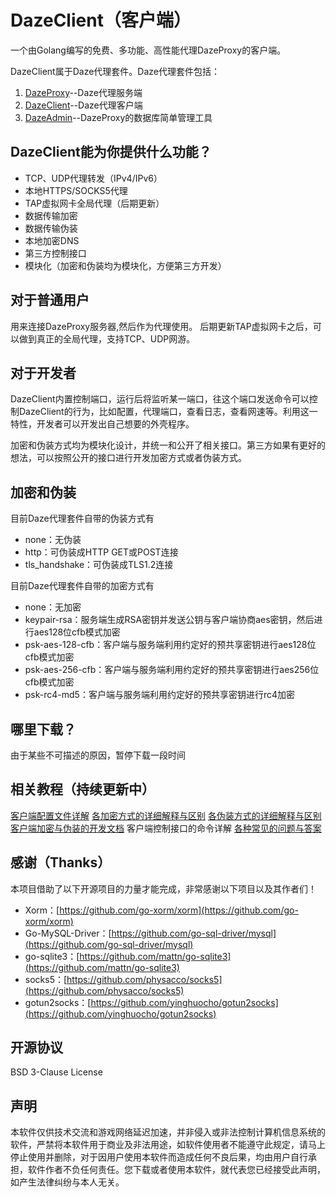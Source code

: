 # DazeClient（客户端）

一个由Golang编写的免费、多功能、高性能代理DazeProxy的客户端。

DazeClient属于Daze代理套件。Daze代理套件包括：

1. [DazeProxy](https://github.com/crabkun/DazeProxy)--Daze代理服务端  
2. [DazeClient](https://github.com/crabkun/DazeClient)--Daze代理客户端  
3. [DazeAdmin](https://github.com/crabkun/DazeAdmin)--DazeProxy的数据库简单管理工具  

## DazeClient能为你提供什么功能？

- TCP、UDP代理转发（IPv4/IPv6）  
- 本地HTTPS/SOCKS5代理  
- TAP虚拟网卡全局代理（后期更新）
- 数据传输加密  
- 数据传输伪装  
- 本地加密DNS
- 第三方控制接口
- 模块化（加密和伪装均为模块化，方便第三方开发）

## 对于普通用户

用来连接DazeProxy服务器,然后作为代理使用。
后期更新TAP虚拟网卡之后，可以做到真正的全局代理，支持TCP、UDP网游。

## 对于开发者

DazeClient内置控制端口，运行后将监听某一端口，往这个端口发送命令可以控制DazeClient的行为，比如配置，代理端口，查看日志，查看网速等。利用这一特性，开发者可以开发出自己想要的外壳程序。

加密和伪装方式均为模块化设计，并统一和公开了相关接口。第三方如果有更好的想法，可以按照公开的接口进行开发加密方式或者伪装方式。

## 加密和伪装

目前Daze代理套件自带的伪装方式有
- none：无伪装
- http：可伪装成HTTP GET或POST连接  
- tls_handshake：可伪装成TLS1.2连接  

目前Daze代理套件自带的加密方式有
- none：无加密
- keypair-rsa：服务端生成RSA密钥并发送公钥与客户端协商aes密钥，然后进行aes128位cfb模式加密  
- psk-aes-128-cfb：客户端与服务端利用约定好的预共享密钥进行aes128位cfb模式加密  
- psk-aes-256-cfb：客户端与服务端利用约定好的预共享密钥进行aes256位cfb模式加密  
- psk-rc4-md5：客户端与服务端利用约定好的预共享密钥进行rc4加密  

## 哪里下载？
由于某些不可描述的原因，暂停下载一段时间

## 相关教程（持续更新中）
[客户端配置文件详解](https://github.com/crabkun/DazeClient/wiki/%E5%AE%A2%E6%88%B7%E7%AB%AF%E9%85%8D%E7%BD%AE%E6%96%87%E4%BB%B6%E8%AF%A6%E8%A7%A3)
[各加密方式的详细解释与区别](https://github.com/crabkun/DazeProxy/wiki/%E5%90%84%E5%8A%A0%E5%AF%86%E6%96%B9%E5%BC%8F%E7%9A%84%E8%AF%A6%E7%BB%86%E8%A7%A3%E9%87%8A%E4%B8%8E%E5%8C%BA%E5%88%AB)
[各伪装方式的详细解释与区别](https://github.com/crabkun/DazeProxy/wiki/%E5%90%84%E4%BC%AA%E8%A3%85%E6%96%B9%E5%BC%8F%E7%9A%84%E8%AF%A6%E7%BB%86%E8%A7%A3%E9%87%8A%E4%B8%8E%E5%8C%BA%E5%88%AB)
[客户端加密与伪装的开发文档](https://github.com/crabkun/DazeClient/wiki/%E5%AE%A2%E6%88%B7%E7%AB%AF%E5%8A%A0%E5%AF%86%E4%B8%8E%E4%BC%AA%E8%A3%85%E7%9A%84%E5%BC%80%E5%8F%91%E6%96%87%E6%A1%A3)
客户端控制接口的命令详解
[各种常见的问题与答案](https://github.com/crabkun/DazeProxy/wiki/%E5%90%84%E7%A7%8D%E5%B8%B8%E8%A7%81%E7%9A%84%E9%97%AE%E9%A2%98%E4%B8%8E%E7%AD%94%E6%A1%88)

## 感谢（Thanks）
本项目借助了以下开源项目的力量才能完成，非常感谢以下项目以及其作者们！  
- Xorm：[https://github.com/go-xorm/xorm](https://github.com/go-xorm/xorm)  
- Go-MySQL-Driver：[https://github.com/go-sql-driver/mysql](https://github.com/go-sql-driver/mysql)  
- go-sqlite3：[https://github.com/mattn/go-sqlite3](https://github.com/mattn/go-sqlite3)  
- socks5：[https://github.com/physacco/socks5](https://github.com/physacco/socks5)
- gotun2socks：[https://github.com/yinghuocho/gotun2socks](https://github.com/yinghuocho/gotun2socks)
## 开源协议
BSD 3-Clause License

## 声明
本软件仅供技术交流和游戏网络延迟加速，并非侵入或非法控制计算机信息系统的软件，严禁将本软件用于商业及非法用途，如软件使用者不能遵守此规定，请马上停止使用并删除，对于因用户使用本软件而造成任何不良后果，均由用户自行承担，软件作者不负任何责任。您下载或者使用本软件，就代表您已经接受此声明，如产生法律纠纷与本人无关。